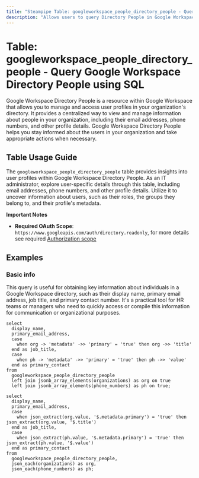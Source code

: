 ```yaml
---
title: "Steampipe Table: googleworkspace_people_directory_people - Query Google Workspace Directory People using SQL"
description: "Allows users to query Directory People in Google Workspace, specifically the list of people in the directory, providing insights into user profiles and their metadata."
---
```


# Table: googleworkspace_people_directory_people - Query Google Workspace Directory People using SQL

Google Workspace Directory People is a resource within Google Workspace that allows you to manage and access user profiles in your organization's directory. It provides a centralized way to view and manage information about people in your organization, including their email addresses, phone numbers, and other profile details. Google Workspace Directory People helps you stay informed about the users in your organization and take appropriate actions when necessary.

## Table Usage Guide

The `googleworkspace_people_directory_people` table provides insights into user profiles within Google Workspace Directory People. As an IT administrator, explore user-specific details through this table, including email addresses, phone numbers, and other profile details. Utilize it to uncover information about users, such as their roles, the groups they belong to, and their profile's metadata.

**Important Notes**
- **Required OAuth Scope**: `https://www.googleapis.com/auth/directory.readonly`, for more details see required [Authorization scope](https://developers.google.com/people/api/rest/v1/people/listDirectoryPeople#authorization-scopes)

## Examples

### Basic info
This query is useful for obtaining key information about individuals in a Google Workspace directory, such as their display name, primary email address, job title, and primary contact number. It's a practical tool for HR teams or managers who need to quickly access or compile this information for communication or organizational purposes.

```sql+postgres
select
  display_name,
  primary_email_address,
  case
    when org -> 'metadata' ->> 'primary' = 'true' then org ->> 'title'
  end as job_title,
  case
    when ph -> 'metadata' ->> 'primary' = 'true' then ph ->> 'value'
  end as primary_contact
from
  googleworkspace_people_directory_people
  left join jsonb_array_elements(organizations) as org on true
  left join jsonb_array_elements(phone_numbers) as ph on true;
```

```sql+sqlite
select
  display_name,
  primary_email_address,
  case
    when json_extract(org.value, '$.metadata.primary') = 'true' then json_extract(org.value, '$.title')
  end as job_title,
  case
    when json_extract(ph.value, '$.metadata.primary') = 'true' then json_extract(ph.value, '$.value')
  end as primary_contact
from
  googleworkspace_people_directory_people,
  json_each(organizations) as org,
  json_each(phone_numbers) as ph;
```
